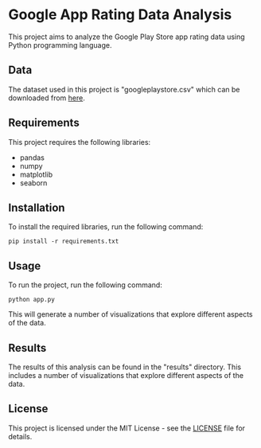 # Google App Rating Data Analysis

This project aims to analyze the Google Play Store app rating data using Python programming language.

## Data

The dataset used in this project is "googleplaystore.csv" which can be downloaded from [here](https://www.kaggle.com/lava18/google-play-store-apps).

## Requirements

This project requires the following libraries:

- pandas
- numpy
- matplotlib
- seaborn

## Installation

To install the required libraries, run the following command:

```
pip install -r requirements.txt
```

## Usage

To run the project, run the following command:

```
python app.py
```

This will generate a number of visualizations that explore different aspects of the data.

## Results

The results of this analysis can be found in the "results" directory. This includes a number of visualizations that explore different aspects of the data.

## License

This project is licensed under the MIT License - see the [LICENSE](LICENSE) file for details.
